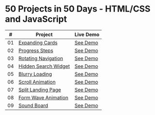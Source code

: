 # 50 Projects in 50 Days - HTML/CSS and JavaScript

| #   | Project                                                                                                      | Live Demo                                                                             |
| --- | ------------------------------------------------------------------------------------------------------------ | ------------------------------------------------------------------------------------- |
| 01  | [Expanding Cards](https://github.com/kperdebekoff/50ProjectsIn50Days/tree/main/01-expanding-cards)           | [See Demo](https://kperdebekoff.github.io/50ProjectsIn50Days/01-expanding-cards)      |
| 02  | [Progress Steps](https://github.com/kperdebekoff/50ProjectsIn50Days/tree/main/02-progress-steps)             | [See Demo](https://kperdebekoff.github.io/50ProjectsIn50Days/02-progress-steps)       |
| 03  | [Rotating Navigation](https://github.com/kperdebekoff/50ProjectsIn50Days/tree/main/03-rotating-navigation)   | [See Demo](https://kperdebekoff.github.io/50ProjectsIn50Days/03-rotating-navigation)  |
| 04  | [Hidden Search Widget](https://github.com/kperdebekoff/50ProjectsIn50Days/tree/main/04-hidden-search-widget) | [See Demo](https://kperdebekoff.github.io/50ProjectsIn50Days/04-hidden-search-widget) |
| 05  | [Blurry Loading](https://github.com/kperdebekoff/50ProjectsIn50Days/tree/main/05-blurry-loading)             | [See Demo](https://kperdebekoff.github.io/50ProjectsIn50Days/05-blurry-loading)       |
| 06  | [Scroll Animation](https://github.com/kperdebekoff/50ProjectsIn50Days/tree/main/06-scroll-animation)         | [See Demo](https://kperdebekoff.github.io/50ProjectsIn50Days/06-scroll-animation)     |
| 07  | [Split Landing Page](https://github.com/kperdebekoff/50ProjectsIn50Days/tree/main/07-split-landing-page)     | [See Demo](https://kperdebekoff.github.io/50ProjectsIn50Days/07-split-landing-page)   |
| 08  | [Form Wave Animation](https://github.com/kperdebekoff/50ProjectsIn50Days/tree/main/08-form-wave-animation)   | [See Demo](https://kperdebekoff.github.io/50ProjectsIn50Days/08-form-wave-animation)  |
| 09  | [Sound Board](https://github.com/kperdebekoff/50ProjectsIn50Days/tree/main/09-sound-board)                   | [See Demo](https://kperdebekoff.github.io/50ProjectsIn50Days/09-sound-board)          |
